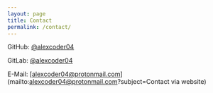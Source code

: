 ```yaml
---
layout: page
title: Contact
permalink: /contact/
---
```


GitHub: [@alexcoder04](https://github.com/alexcoder04)

GitLab: [@alexcoder04](https://gitlab.com/alexcoder04)

E-Mail: [alexcoder04@protonmail.com](mailto:alexcoder04@protonmail.com?subject=Contact via website)
